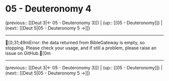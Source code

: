 # 05 - Deuteronomy 4

(previous:: [[Deut 3|← 05 - Deuteronomy 3]]) | (up:: [[05 - Deuteronomy]]) | (next:: [[Deut 5|05 - Deuteronomy 5 →]])

***
[0;31;49mError: the data returned from BibleGateway is empty, so stopping. Please check your usage, and if still a problem, please raise an issue on GitHub.[0m

***

(previous:: [[Deut 3|← 05 - Deuteronomy 3]]) | (up:: [[05 - Deuteronomy]]) | (next:: [[Deut 5|05 - Deuteronomy 5 →]])
